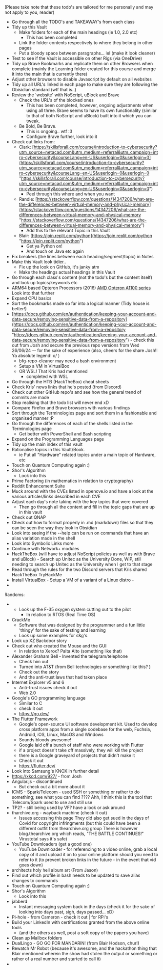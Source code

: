 (Please take note that these todo's are tailored for me personally and may not apply to you, reader) 
- Go through all the TODO's and TAKEAWAY's from each class
- Tidy up this Vault
	- Make folders for each of the main headings (ie 1.0, 2.0 etc)
		- This has been completed
	- Link the folder contents respectively to where they belong in other pages
	- Put a bloody space between paragraphs... lel (make it look cleaner)
- Test to see if the Vault is accessible on other Rigs (via OneDrive)
- Tidy up Brave Bookmarks and replicate them on other Browsers when complete (mainly the Learning folder created for this course and merge it into the main that is currently there)
- Adjust other browsers to disable Javascript by default on all websites
- Tidy up all URL's linked in each page to make sure they are following the Obisidian standard (wtf that is..)
- Review the 'website' with NoScript, uBlock and Brave
	- Check the URL's of the blocked ones
		- This has been completed, however, ongoing adjustments when using all three. Brave seems to have its own functionality (similar to that of both NoScript and uBlock) built into it which you can tweak. 
	- Be Bold, Be Brave.
		- This is ongoing.. wtf :3 
		- Configure Brave further, look into it
- Check out links from:
	- Clark: [https://skillsforall.com/course/introduction-to-cybersecurity?utm_source=netacad.com&utm_medium=referral&utm_campaign=intro-cybersecurity&courseLang=en-US&userlogin=0&userlogin=0](https://skillsforall.com/course/introduction-to-cybersecurity?utm_source=netacad.com&utm_medium=referral&utm_campaign=intro-cybersecurity&courseLang=en-US&userlogin=0&userlogin=0 "https://skillsforall.com/course/introduction-to-cybersecurity?utm_source=netacad.com&utm_medium=referral&utm_campaign=intro-cybersecurity&courseLang=en-US&userlogin=0&userlogin=0")
		- Peel through this where and when you want
	- Randle: [https://stackoverflow.com/questions/14347206/what-are-the-differences-between-virtual-memory-and-physical-memory](https://stackoverflow.com/questions/14347206/what-are-the-differences-between-virtual-memory-and-physical-memory "https://stackoverflow.com/questions/14347206/what-are-the-differences-between-virtual-memory-and-physical-memory")
		- Add this to the relevant Topic in this Vault
	- Blair: [https://join.replit.com/python](https://join.replit.com/python "https://join.replit.com/python")
		- Get ya Python on!
		- And touch on Java etc again
- Fix breakers (the lines between each heading/segment/topic) in Notes
- Make this Vault look tidier..
	- Fix up the look on GitHub, it's janky atm
	- Make the headings actual headings in this Vault
- Go through each class's content (not the todo's but the content itself) and look up topics/keywords etc
- ARM64 based Opteron Processors (2016)
	[AMD Opteron A1100 series](https://en.wikipedia.org/wiki/List_of_AMD_Opteron_processors#Opteron_A1100-series_%22Seattle%22_(28nm) "List of AMD Opteron processors")
	Look into that further
- Expand CPU basics
- Sort the bookmarks made so far into a logical manner (Tidy house is better!)
- [https://docs.github.com/en/authentication/keeping-your-account-and-data-secure/removing-sensitive-data-from-a-repository](https://docs.github.com/en/authentication/keeping-your-account-and-data-secure/removing-sensitive-data-from-a-repository "https://docs.github.com/en/authentication/keeping-your-account-and-data-secure/removing-sensitive-data-from-a-repository") - check this out from Josh and secure the previous repo versions from Wed 26/06/24 -- for the sake of experience (also, cheers for the share Josh!! Ya absolute legend!  o/ )
	- bfg-repo-cleaner may need a bash environment
	- Setup a VM in VirtualBox
	- OR WSL! That Kris had mentioned
		- completed with WSL
- Go through the HTB (HackTheBox) cheat sheets
- Check Kris' news links that he's posted (from Discord)
- Check out other GitHub repo's and see how the general trend of commits are made
- Stop realising that the todo list will never end xD
- Compare Firefox and Brave browsers with various findings
- Sort through the Terminologies page and sort them in a fashionable and organised manner :P 
- Go through the differences of each of the shells listed in the Terminologies page
	- Get better with PowerShell and Bash scripting
- Expand on the Programming Languages page
- Tidy up the main index of this vault
- Rationalise topics in this Vault/Book.
	- ie Put all "Hardware" related topics under a main topic of Hardware, etc
- Touch on Quantum Computing again :) 
- Shor's Algorithm
	- Look into this
- Prime Factoring (in mathematics in relation to cryptography)
- Reddit Enhancement Suite 
- Muck around with the CVEs listed in opencve.io and have a look at the various articles/links described in each CVE
- Adjust each day's note taking with the key topics that were covered
	- Then go through all the content and fill in the topic gaps that are up in this vault
- Check out QNAP
- Check out how to format properly in .md (markdown) files so that they can be seen the way they look in Obsidian
- Look into seeing if the --help can be run on commands that have an alias variation made in the shell
- Look into Symbolic Links more
- Continue with Network+ modules
- HackTheBox (will have to adjust NoScript policies as well as with Brave and uBlock)
		- Search up Unitec as the University
				Done, WIP, still needing to search up Unitec as the University when I get to that stage
- Read through the rules for the two Discord servers that Kris shared
	  HackTheBox
	  TryHackMe
- Install VirtualBox
		- Setup a VM of a variant of a Linux distro
		-
- 
	

Randoms:
- - Look up the F-35 oxygen system cutting out to the pilot
	- In relation to RTOS (Real Time OS)
- CrackMe
	- Software that was designed by the programmer and a fun little 'thingy' for the sake of testing and learning
	- Look up some examples for s&g's
- Look up XZ Backdoor story
- Check out who created the Mouse and the GUI
	- In relation to Xerox? Palta Alto (something like that)
- Alexander Graham Bell - Invented the telegram/telephone
	- Check him out
	- Turned into AT&T (from Bell technologies or something like this? )
	- Check out the story
	- And the anti-trust laws that had taken place
- Internet Explorer v5 and 6
	- Anti-trust issues check it out
	- Web 2.0
- Google's GO programming language 
	- Similar to C
	- check it out
	- https://go.dev/
- The Flutter Framework
	- Google's open-source UI software development kit. Used to develop cross platform apps from a single codebase for the web, Fuchsia, Android, iOS, Linux, MacOS and Windows
	- Sounds bloody awesome!
	- Google laid off a bunch of staff who were working with Flutter
	- if a project doesn't take off massively, they will kill the project
	- there is a Google graveyard of projects that didn't make it
	- Check it out
	- https://flutter.dev/
- Look into Samsung's KNOX in further detail
- https://xkcd.com/927/ - from Josh
- Angular.js - discontinued
	- But check out a bit more about it
- ICMS - Spark/Telecom - used SSH or something or rather to do something; see what you can find
	  ???? Ahh, I think this is the tool that Telecom/Spark used to use and still use
- TP2? - still being used by VF? have a look or ask around
- tharchive.org - wayback machine (check it out)
	- Issues accessing this page
	  They did also get sued in the days of Covid for copyright infringments (but this could have been a different outfit from thearchive.org group
	  There is however blog.thearchive.org which reads, "THE BATTLE CONTINUES!"
	  Virustotal says it's safe)
- YouTube Downloaders (get a good one)
	- YouTube Downloader - for referencing to a video online, grab a local copy of it and upload it on to your online platform should you need to refer to it (to prevent broken links in the future - in the event that vid goes down)
- architects holy hell album art (From Jason)
- Find out which profile in bash needs to be updated to save alias changes to commands
- Touch on Quantum Computing again :) 
- Shor's Algorithm
	- Look into this
- jabberd
	- Instant messaging system back in the days (check it for the sake of looking into days past, sigh, days passed... xD)
- Pi-hole - from Cameron - check it out | for RPi's
- Build your LinkedIn with certifications granted from the above online tools
	- (and the others as well, post a soft copy of the papers you have)
- Clean up Mailbox folders
- DualLingo - GO GO FOR MANDARIN! (from Blair Hodson, chur!)
- Rewatch Mr Robot (because it's awesome, and the hackathon thing that Blair mentioned wherein the show had stolen the output or something or rather of a real number and started to call it)
- 